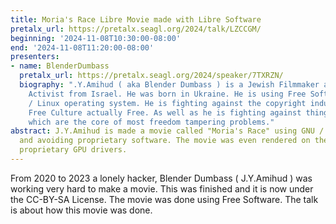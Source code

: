 ```yaml
---
title: Moria's Race Libre Movie made with Libre Software
pretalx_url: https://pretalx.seagl.org/2024/talk/LZCCGM/
beginning: '2024-11-08T10:30:00-08:00'
end: '2024-11-08T11:20:00-08:00'
presenters:
- name: BlenderDumbass
  pretalx_url: https://pretalx.seagl.org/2024/speaker/7TXRZN/
  biography: ".Y.Amihud ( aka Blender Dumbass ) is a Jewish Filmmaker and Freedom
    Activist from Israel. He was born in Ukraine. He is using Free Software and GNU
    / Linux operating system. He is fighting against the copyright industry to make
    Free Culture actually Free. As well as he is fighting against things like Paternalism
    which are the core of most freedom tampering problems."
abstract: J.Y.Amihud is made a movie called "Moria's Race" using GNU / Linux, Blender
  and avoiding proprietary software. The movie was even rendered on the CPU to avoid
  proprietary GPU drivers.
---
```


From 2020 to 2023 a lonely hacker, Blender Dumbass ( J.Y.Amihud ) was working very hard to make a movie. This was finished and it is now under the CC-BY-SA License. The movie was done using Free Software. The talk is about how this movie was done.
